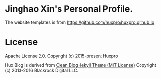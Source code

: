 # Jinghao Xin's Personal Profile.
The website templates is from https://github.com/huxpro/huxpro.github.io


# License
Apache License 2.0.
Copyright (c) 2015-present Huxpro

Hux Blog is derived from [Clean Blog Jekyll Theme (MIT License)](https://github.com/BlackrockDigital/startbootstrap-clean-blog-jekyll/)
Copyright (c) 2013-2016 Blackrock Digital LLC.
